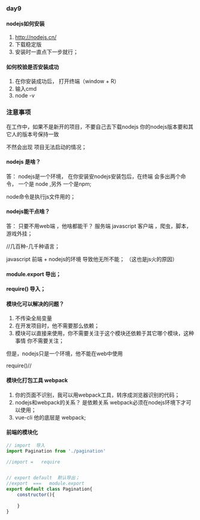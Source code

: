 ### day9

#### nodejs如何安装

1.  http://nodejs.cn/
2. 下载稳定版
3. 安装时一直点下一步就行；

#### 如何校验是否安装成功

1. 在你安装成功后， 打开终端（window + R）
2. 输入cmd
3. node -v 



### 注意事项

在工作中，如果不是新开的项目，不要自己去下载nodejs 你的nodejs版本要和其它人的版本号保持一致

不然会出现 项目无法启动的情况；



####  nodejs 是啥？

答： nodejs是一个环境， 在你安装安nodejs安装包后，在终端 会多出两个命令， 一个是 node ,另外 一个是npm;

node命令是执行js文件用的；



#### nodejs能干点啥？

答： 只要不用web端 ，他啥都能干？   服务端 javascript   客户端 ，爬虫，脚本，游戏外挂；



//几百种-几千种语言；

javascript    前端  +  nodejs的环境  导致他无所不能； （这也是js火的原因）



####  module.export 导出；

####  require()   导入；

#### 模块化可以解决的问题？

1. 不传染全局变量
2. 在开发项目时，他不需要那么依赖；
3. 模块可以直接来使用，你不需要关注于这个模块还依赖于其它哪个模块，这种事情 你不需要关注；



但是，nodejs只是一个环境，他不能在web中使用

require()//   



####  模块化打包工具  webpack

1.   你的页面不识别，我可以用webpack工具，转序成浏览器识别的代码；
2.   nodejs和webpack的关系？  是依赖关系   webpack必须在nodejs环境下才可以使用；
3.  vue-cli  他的底层是 webpack;



####  前端的模块化

```javascript
// import  导入
import Pagination from './pagination'

//import =   require


// export default  默认导出； 
//export  ===   module.export
export default class Pagination{
    constructor(){
        
    }
}
```



